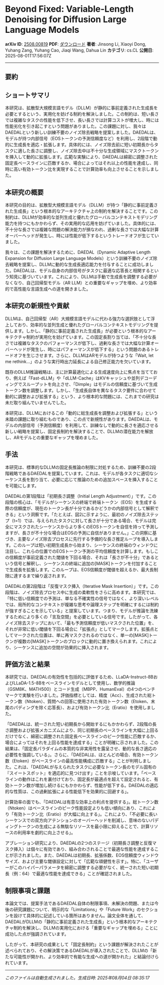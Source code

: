 # Beyond Fixed: Variable-Length Denoising for Diffusion Large Language   Models

**arXiv ID**: [2508.00819](http://arxiv.org/abs/2508.00819v1)
**PDF**: [ダウンロード](http://arxiv.org/pdf/2508.00819v1.pdf)
**著者**: Jinsong Li, Xiaoyi Dong, Yuhang Zang, Yuhang Cao, Jiaqi Wang, Dahua Lin
**カテゴリ**: cs.CL
**公開日**: 2025-08-01T17:56:07Z

---

## 要約

## ショートサマリ
本研究は、拡散型大規模言語モデル（DLLM）が静的に事前定義された生成長を必要とするという、実用化を妨げる制約を解決しました。この制約は、短い長さでは複雑なタスクの性能を低下させ、長い長さでは計算コストが増大し、時には性能劣化を引き起こすという問題がありました。この課題に対し、我々はDAEDALという新しい訓練不要のノイズ除去戦略を提案しました。DAEDALは、モデルが持つ内部信号（EOSトークンの予測信頼度など）を利用し、2段階で動的に生成長を適応・拡張します。具体的には、ノイズ除去前に短い初期長からタスクに適した長さに調整し、ノイズ除去中は不十分な生成領域にマスクトークンを挿入して動的に拡張します。広範な実験により、DAEDALは綿密に調整された固定長ベースラインに匹敵するか、場合によってはそれ以上の性能を達成し、同時に高い有効トークン比を実現することで計算効率も向上させることを示しました。

## 本研究の概要
本研究の目的は、拡散型大規模言語モデル（DLLM）が持つ「静的に事前定義された生成長」という根本的なアーキテクチャ上の制約を解決することです。この制約は、DLLMが効率的な並列生成と優れたグローバルコンテキストモデリング能力を持つにもかかわらず、その実用的な応用を妨げていました。具体的には、不十分な長さでは複雑な問題の解決能力が損なわれ、過剰な長さでは大幅な計算オーバーヘッドが発生し、時には性能が低下するというトレードオフが生じていました。

我々は、この課題を解決するために、DAEDAL（Dynamic Adaptive Length Expansion for Diffusion Large Language Models）という訓練不要のノイズ除去戦略を提案し、DLLMに動的な生成長適応能力を付与することに成功しました。DAEDALは、モデル自身の内部信号がタスクに最適な応答長と相関するという知見に基づいています。これにより、DLLMは手動で生成長を調整する必要がなくなり、自己回帰型モデル（AR LLM）との重要なギャップを埋め、より効率的で高性能な言語生成への道を開きました。

## 本研究の新規性や貢献
DLLMは、自己回帰型（AR）大規模言語モデルに代わる強力な選択肢として浮上しており、効率的な並列生成と優れたグローバルコンテキストモデリングを提供します。しかし、「静的に事前定義された生成長」が必要という根本的なアーキテクチャ制約が実用化を妨げています。この固定長割り当ては、「不十分な長さでは複雑なタスクのパフォーマンスが低下し、過剰な長さでは大幅な計算オーバーヘッドが発生し、時にはパフォーマンスが低下する」という問題のあるトレードオフを生じさせます。さらに、DLLMはARモデルが持つような「Wait, let me rethink...」のような実行時出力延長による自己修正能力を欠いています。

既存のDLLM推論戦略は、主に計算最適化による生成速度向上に焦点を当てており、例えば「Fast-dLLM」や「dLLM-Cache」はKVキャッシュや並列デコーディングでスループットを向上させ、「Dimple」はモデルの信頼度に基づいて生成トークン数を調整します。しかし、「生成長自体を異なるタスク要件に合わせて動的に調整および拡張する」という、より根本的な問題には、これまでの研究は未だ取り組んでいませんでした。

本研究は、DLLMにおけるこの「動的に総生成長を調整および拡張する」という未踏の課題に取り組むものであり、この点で新規性があります。DAEDALは、モデルの内部信号（予測信頼度）を利用して、訓練なしで動的に長さを適応させる新しい戦略を提案し、固定長制約を解決することで、DLLMの潜在能力を解放し、ARモデルとの重要なギャップを埋めました。

## 手法
本研究は、標準的なDLLMの固定長推論の制限に対処するため、訓練不要の2段階戦略であるDAEDALを提案しています。これは、モデルが各タスクに適切なシーケンス長を割り当て、必要に応じて推論のための追加スペースを挿入することを可能にします。

DAEDALの第1段階は「初期長さ調整（Initial Length Adjustment）」です。この段階の核心は、「モデルがシーケンスの終端で終端トークン（EOS）を生成する際の信頼度が、現在のトークン長が十分であるかどうかの内部信号として解釈できる」という洞察です。「たとえば、図2に示すように、最初のノイズ除去ステップ（t=1）では、与えられたタスクに対して長さが十分である場合、モデルは完全にマスクされたシーケンスからより多くのEOSトークンを自信を持って予測しますが、長さが不十分な場合はEOSの予測に自信がありません。」この洞察に基づき、主要なノイズ除去プロセスに先行する予備的な長さ推定ループを導入します。このループは短い初期生成長から始まり、シーケンスの終端のウィンドウに注目し、これらの位置でのEOSトークン予測の平均信頼度を計算します。もしこの信頼度が事前定義された閾値を下回る場合、それは「長さが不十分」であるという信号と解釈し、シーケンスの終端に追加の[MASK]トークンを付加することで生成長を拡張します。このループは、EOS信頼度が閾値を超えるか、最大長制限に達するまで繰り返されます。

DAEDALの第2段階は「反復マスク挿入（Iterative Mask Insertion）」です。この段階は、ノイズ除去プロセス中に生成の柔軟性をさらに高めます。本研究では、「特に低い信頼度での予測は、単なる不確実性の信号ではなく、より深いレベルでは、局所的なコンテキストが複雑な思考や論理ステップを明確にするには制約が強すぎることを示している」と提案しています。つまり、モデルが推論を洗練するためにより多くの「言及空間」を必要としている信号です。したがって、各ノイズ除去ステップにおいて、「最も予測信頼度が低いマスクされた位置」を、それが非常に低い閾値を下回る場合に「拡張点」としてマークします。拡張点としてマークされた位置は、単に再マスクされるのではなく、単一の[MASK]トークンが複数の[MASK]トークンのブロックに動的に置き換えられます。これにより、シーケンスに追加の空間が効果的に挿入されます。

## 評価方法と結果
本研究では、DAEDALの有効性を包括的に評価するため、LLaDA-Instruct-8BおよびLLaDA-1.5-8Bをベースラインモデルとして使用し、数学的推論（GSM8K、MATH500）とコード生成（MBPP、HumanEval）の4つのベンチマークで実験を行いました。評価指標としては、精度（Acc）、生成された総トークン数（Ntoken）、質問への回答に使用された有効トークン数（Etoken、末尾のパディングを除く応答長）、および有効トークン比（Eratio）を使用しました。

「DAEDALは、統一された短い初期長から開始するにもかかわらず、2段階の長さ調整および拡張メカニズムにより、同じ初期長のベースラインを大幅に上回るだけでなく、綿密に調整された固定長ベースラインのピーク性能に匹敵するか、場合によってはそれを上回る性能を達成する」ことが明確に示されました。この結果は、「固定長パラダイムの本質的な非実用性を露呈させ、動的な長さ適応の必要性を強調している」。さらに、「DAEDALは、ほとんどの場合、有効トークン数（Etoken）がベースラインの最高性能構成に匹敵する」ことが判明しました。これは、「DAEDALが与えられたタスクに必要なトークン長のモデル固有の『スイートスポット』を適応的に見つけ出す」ことを示唆しています。「ベースラインの動作はこれを裏付けており、固定長が最適点を超えて設定されると、有効トークン数が増加し続けるにもかかわらず、性能が低下する。DAEDALの適応的な性質は、この過剰拡張による性能低下を効果的に回避する」。

計算効率の面でも、「DAEDALは有意な効率上の利点を提供する」。総トークン数（Ntoken）はベースラインのピーク性能設定よりも低い傾向にあり、これにより「有効トークン比（Eratio）が大幅に向上する」。これにより、「不必要に長いシーケンスでの双方向アテンションのオーバーヘッドを削減し、意味のないパディングトークンの生成による無駄なリソースを最小限に抑えることで、計算リソースの利用率を劇的に向上させる」。

アブレーション研究により、DAEDALの2つのステージ（初期長さ調整と反復マスク挿入）は個々に有効であり、組み合わされることで最適な性能を達成することが示されました。また、DAEDALは初期長、拡張係数、EOS信頼度ウィンドウサイズ、および主要な閾値設定に対して「広範な頑健性を示す」。特に、「ユーザーがこのハイパーパラメータを綿密に調整する必要がなく、統一された短い初期長（例：64）で最適な性能を達成できる」ことが確認されました。

## 制限事項と課題
本論文では、提案手法であるDAEDAL自体の制限事項、未解決の問題、または今後の研究課題について、明示的な「Limitations」や「Future Work」のセクションを設けて具体的に記述している箇所はありません。論文全体を通して、DAEDALがDLLMの「静的に事前定義された生成長」という根本的なアーキテクチャ制約を解決し、DLLMの実用化における「重要なギャップを埋める」ことに成功した点が強調されています。

したがって、本研究の成果として「固定長制約」という課題が解決されたことが述べられており、その解決策であるDAEDALが導入されたことで、DLLMの「新たな可能性が開かれ、より効率的で有能な生成への道が開かれた」と結論付けられています。

---

*このファイルは自動生成されました。生成日時: 2025年08月04日 08:35:17*
